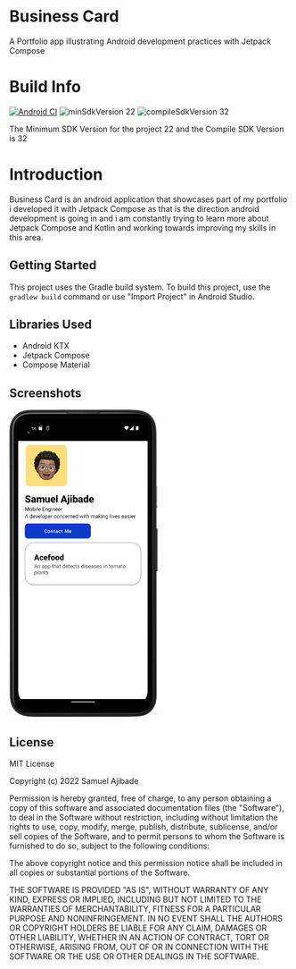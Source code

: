 Business Card
=================

A Portfolio app illustrating Android development practices with Jetpack Compose

Build Info
=================
[![Android CI](https://github.com/AjibsBaba/BusinessCard/actions/workflows/android.yml/badge.svg)](https://github.com/AjibsBaba/BusinessCard/actions/workflows/android.yml)
![minSdkVersion 22](https://img.shields.io/badge/minSdkVersion-22-FFDE7C?)
![compileSdkVersion 32](https://img.shields.io/badge/compileSdkVersion-32-FFDE7C?)

The Minimum SDK Version for the project 22 and the Compile SDK Version is 32

Introduction
=================

Business Card is an android application that showcases part of my portfolio i developed it with Jetpack Compose as that is the direction android development is going in and i am constantly trying to learn more about Jetpack Compose and Kotlin and working towards improving my skills in this area.


Getting Started
---------------
This project uses the Gradle build system. To build this project, use the `gradlew build` command or use "Import Project" in Android Studio.

Libraries Used
---------------
* Android KTX
* Jetpack Compose
* Compose Material

Screenshots
---------------
<img src="screens/MainActivity.png" height=550px alt="Main Activity" />

License
---------------

MIT License

Copyright (c) 2022 Samuel Ajibade

Permission is hereby granted, free of charge, to any person obtaining a copy
of this software and associated documentation files (the "Software"), to deal
in the Software without restriction, including without limitation the rights
to use, copy, modify, merge, publish, distribute, sublicense, and/or sell
copies of the Software, and to permit persons to whom the Software is
furnished to do so, subject to the following conditions:

The above copyright notice and this permission notice shall be included in all
copies or substantial portions of the Software.

THE SOFTWARE IS PROVIDED "AS IS", WITHOUT WARRANTY OF ANY KIND, EXPRESS OR
IMPLIED, INCLUDING BUT NOT LIMITED TO THE WARRANTIES OF MERCHANTABILITY,
FITNESS FOR A PARTICULAR PURPOSE AND NONINFRINGEMENT. IN NO EVENT SHALL THE
AUTHORS OR COPYRIGHT HOLDERS BE LIABLE FOR ANY CLAIM, DAMAGES OR OTHER
LIABILITY, WHETHER IN AN ACTION OF CONTRACT, TORT OR OTHERWISE, ARISING FROM,
OUT OF OR IN CONNECTION WITH THE SOFTWARE OR THE USE OR OTHER DEALINGS IN THE
SOFTWARE.

